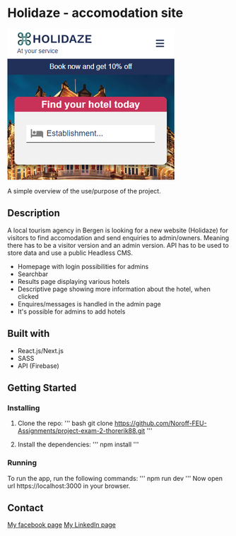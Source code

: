 # Holidaze - accomodation site

![image](/public/holidaze.png)

A simple overview of the use/purpose of the project.

## Description
A local tourism agency in Bergen is looking for a new website (Holidaze) for visitors to find accomodation and send enquiries to admin/owners.
Meaning there has to be a visitor version and an admin version.
API has to be used to store data and use a public Headless CMS.

- Homepage with login possibilities for admins
- Searchbar
- Results page displaying various hotels
- Descriptive page showing more information about the hotel, when clicked
- Enquires/messages is handled in the admin page
- It's possible for admins to add hotels

## Built with
- React.js/Next.js
- SASS
- API (Firebase)

## Getting Started
### Installing

1. Clone the repo:
''' bash
git clone https://github.com/Noroff-FEU-Assignments/project-exam-2-thorerik88.git
'''

2. Install the dependencies:
'''
npm install
'''

### Running
To run the app, run the following commands:
'''
npm run dev
'''
Now open url https://localhost:3000 in your browser.


## Contact

[My facebook page](https://www.facebook.com/profile.php?id=588541828)
[My LinkedIn page](https://www.linkedin.com/in/thor-erik-st%C3%B8vland-ab4bb993/)

